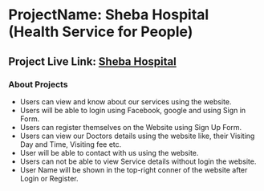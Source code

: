 # ProjectName: Sheba Hospital (Health Service for People)

## Project Live Link: [Sheba Hospital](https://sheba-hospital-345b3.web.app/)

### About Projects

- Users can view and know about our services using the website.
- Users will be able to login using Facebook, google and using Sign in Form.
- Users can register themselves on the Website using Sign Up Form.
- Users can view our Doctors details using the website like, their Visiting Day and Time, Visiting fee etc.
- User will be able to contact with us using the website.
- Users can not be able to view Service details without login the website.
- User Name will be shown in the top-right conner of the website after Login or Register.
